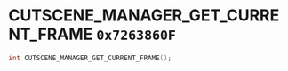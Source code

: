 # CUTSCENE_MANAGER_GET_CURRENT_FRAME `0x7263860F`

```cpp
int CUTSCENE_MANAGER_GET_CURRENT_FRAME();
```